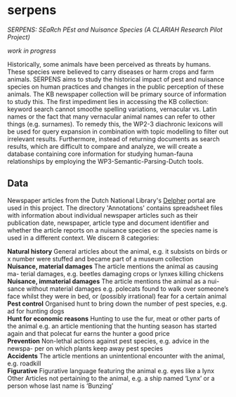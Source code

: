 # serpens
*SERPENS: SEaRch PEst and Nuisance Species (A CLARIAH Research Pilot Project)* 

_work in progress_

Historically, some animals have been perceived as threats by humans. These species were believed to carry diseases or harm crops and farm animals. SERPENS aims to study the historical impact of pest and nuisance species on human practices and changes in the public perception of these animals. The KB newspaper collection will be primary source of information to study this. The first impediment lies in accessing the KB collection: keyword search cannot smoothe spelling variations, vernacular vs. Latin names or the fact that many vernacular animal names can refer to other things (e.g. surnames). To remedy this, the WP2-3 diachronic lexicons will be used for query expansion in combination with topic modelling to filter out irrelevant results. Furthermore, instead of returning documents as search results, which are difficult to compare and analyze, we will create a database containing core information for studying human-fauna relationships by employing the WP3-Semantic-Parsing-Dutch tools.

Data
-----
Newspaper articles from the Dutch National Library's [Delpher](http://delpher.nl) portal are used in this project. The directory 'Annotations' contains spreadsheet files with information about individual newspaper articles such as their publication date, newspaper, article type and document identifier and whether the article reports on a nuisance species or the species name is used in a different context. We discern 8 categories: 

**Natural history** General articles about the animal, e.g. it subsists on birds or x number were stuffed and became part of a museum collection  
**Nuisance, material damages** The article mentions the animal as causing ma- terial damages, e.g. beetles damaging crops or lynxes killing chickens  
**Nuisance, immaterial damages** The article mentions the animal as a nui- sance without material damages e.g. polecats found to walk over someone’s face whilst they were in bed, or (possibly irrational) fear for a certain animal  
**Pest control** Organised hunt to bring down the number of pest species, e.g. ad for hunting dogs  
**Hunt for economic reasons** Hunting to use the fur, meat or other parts of the animal e.g. an article mentioning that the hunting season has started again and that polecat fur earns the hunter a good price  
**Prevention** Non-lethal actions against pest species, e.g. advice in the newspa- per on which plants keep away pest species  
**Accidents** The article mentions an unintentional encounter with the animal, e.g. roadkill  
**Figurative** Figurative language featuring the animal e.g. eyes like a lynx Other Articles not pertaining to the animal, e.g. a ship named ‘Lynx’ or a person whose last name is ‘Bunzing’  
